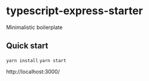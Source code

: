 # typescript-express-starter

Minimalistic boilerplate

## Quick start
```yarn install```
```yarn start```

http://localhost:3000/
